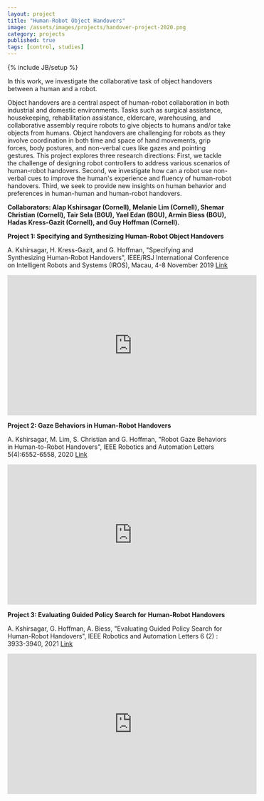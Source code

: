 ```yaml
---
layout: project
title: "Human-Robot Object Handovers"
image: /assets/images/projects/handover-project-2020.png
category: projects
published: true
tags: [control, studies]
---
```

{% include JB/setup %}

In this work, we investigate the collaborative task of object handovers between a human and a robot.

<!--more-->

Object handovers are a central aspect of human-robot collaboration in both industrial and domestic environments. Tasks such as surgical assistance, housekeeping, rehabilitation assistance, eldercare, warehousing, and collaborative assembly require robots to give objects to humans and/or take objects from humans. Object handovers are challenging for robots as they involve coordination in both time and space of hand movements, grip forces, body postures, and non-verbal cues like gazes and pointing gestures. This project explores three research directions: First, we tackle the challenge of designing robot controllers to address various scenarios of human-robot handovers. Second, we investigate how can a robot use non-verbal cues to improve the human's experience and fluency of human-robot handovers. Third, we seek to provide new insights on human behavior and preferences in human-human and human-robot handovers.

**Collaborators: Alap Kshirsagar (Cornell), Melanie Lim (Cornell), Shemar Christian (Cornell), Tair Sela (BGU), Yael Edan (BGU), Armin Biess (BGU), Hadas Kress-Gazit (Cornell), and Guy Hoffman (Cornell).**


**Project 1: Specifying and Synthesizing Human-Robot Object Handovers**

A. Kshirsagar, H. Kress-Gazit, and G. Hoffman, "Specifying and Synthesizing Human-Robot Handovers", IEEE/RSJ International Conference on Intelligent Robots and Systems (IROS), Macau, 4-8 November 2019 <a href="https://ieeexplore.ieee.org/document/8967709"> Link </a>

<iframe width="560" height="315" src="https://www.youtube.com/embed/zfGxSXAFWyc" frameborder="0" allow="autoplay; encrypted-media" allowfullscreen></iframe>

**Project 2: Gaze Behaviors in Human-Robot Handovers**

A. Kshirsagar, M. Lim, S. Christian and G. Hoffman, "Robot Gaze Behaviors in Human-to-Robot Handovers", IEEE Robotics and Automation Letters 5(4):6552-6558, 2020 <a href="https://ieeexplore.ieee.org/document/9165096"> Link </a>

<iframe width="560" height="315" src="https://www.youtube.com/embed/eW6IvZKLrlQ
" frameborder="0" allow="autoplay; encrypted-media" allowfullscreen></iframe>

**Project 3: Evaluating Guided Policy Search for Human-Robot Handovers**

A. Kshirsagar, G. Hoffman, A. Biess, "Evaluating Guided Policy Search for Human-Robot Handovers", IEEE Robotics and Automation Letters 6 (2) : 3933-3940, 2021 <a href="https://ieeexplore.ieee.org/document/9381633"> Link </a>

<iframe width="560" height="315" src="https://www.youtube.com/embed/8Y5w-gidfr4" frameborder="0" allow="autoplay; encrypted-media" allowfullscreen></iframe>
